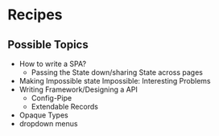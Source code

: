 # Recipes

## Possible Topics

* How to write a SPA?
  * Passing the State down/sharing State across pages
* Making Impossible state Impossible: Interesting Problems
* Writing  Framework/Designing a API
  * Config-Pipe
  * Extendable Records
* Opaque Types
* dropdown menus



